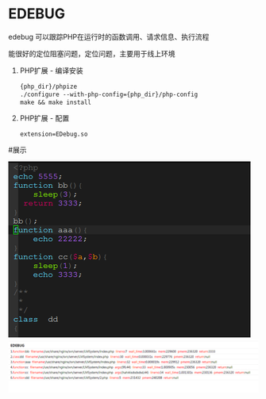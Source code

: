 # EDEBUG
edebug 可以跟踪PHP在运行时的函数调用、请求信息、执行流程 

能很好的定位阻塞问题，定位问题，主要用于线上环境

1. PHP扩展 - 编译安装
   ```
   {php_dir}/phpize
   ./configure --with-php-config={php_dir}/php-config
   make && make install
   ```
2. PHP扩展 - 配置
    ```
    extension=EDebug.so
    ```
#展示

![image](https://raw.githubusercontent.com/linuxos-boy/debug/master/code.png)
![image](https://raw.githubusercontent.com/linuxos-boy/debug/master/code2.png)

